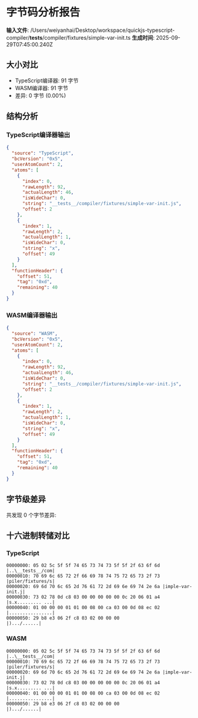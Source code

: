 # 字节码分析报告

**输入文件**: /Users/weiyanhai/Desktop/workspace/quickjs-typescript-compiler/__tests__/compiler/fixtures/simple-var-init.ts
**生成时间**: 2025-09-29T07:45:00.240Z

## 大小对比

- TypeScript编译器: 91 字节
- WASM编译器: 91 字节
- 差异: 0 字节 (0.00%)

## 结构分析

### TypeScript编译器输出
```json
{
  "source": "TypeScript",
  "bcVersion": "0x5",
  "userAtomCount": 2,
  "atoms": [
    {
      "index": 0,
      "rawLength": 92,
      "actualLength": 46,
      "isWideChar": 0,
      "string": "__tests__/compiler/fixtures/simple-var-init.js",
      "offset": 2
    },
    {
      "index": 1,
      "rawLength": 2,
      "actualLength": 1,
      "isWideChar": 0,
      "string": "x",
      "offset": 49
    }
  ],
  "functionHeader": {
    "offset": 51,
    "tag": "0xd",
    "remaining": 40
  }
}
```

### WASM编译器输出
```json
{
  "source": "WASM",
  "bcVersion": "0x5",
  "userAtomCount": 2,
  "atoms": [
    {
      "index": 0,
      "rawLength": 92,
      "actualLength": 46,
      "isWideChar": 0,
      "string": "__tests__/compiler/fixtures/simple-var-init.js",
      "offset": 2
    },
    {
      "index": 1,
      "rawLength": 2,
      "actualLength": 1,
      "isWideChar": 0,
      "string": "x",
      "offset": 49
    }
  ],
  "functionHeader": {
    "offset": 51,
    "tag": "0xd",
    "remaining": 40
  }
}
```

## 字节级差异

共发现 0 个字节差异:


## 十六进制转储对比

### TypeScript
```
00000000: 05 02 5c 5f 5f 74 65 73 74 73 5f 5f 2f 63 6f 6d |..\__tests__/com|
00000010: 70 69 6c 65 72 2f 66 69 78 74 75 72 65 73 2f 73 |piler/fixtures/s|
00000020: 69 6d 70 6c 65 2d 76 61 72 2d 69 6e 69 74 2e 6a |imple-var-init.j|
00000030: 73 02 78 0d c8 03 00 00 00 00 00 0c 20 06 01 a4 |s.x......... ...|
00000040: 01 00 00 00 01 01 00 08 00 ca 03 00 0d 08 ec 02 |................|
00000050: 29 b8 e3 06 2f c8 03 02 00 00 00                |).../......|
```

### WASM
```
00000000: 05 02 5c 5f 5f 74 65 73 74 73 5f 5f 2f 63 6f 6d |..\__tests__/com|
00000010: 70 69 6c 65 72 2f 66 69 78 74 75 72 65 73 2f 73 |piler/fixtures/s|
00000020: 69 6d 70 6c 65 2d 76 61 72 2d 69 6e 69 74 2e 6a |imple-var-init.j|
00000030: 73 02 78 0d c8 03 00 00 00 00 00 0c 20 06 01 a4 |s.x......... ...|
00000040: 01 00 00 00 01 01 00 08 00 ca 03 00 0d 08 ec 02 |................|
00000050: 29 b8 e3 06 2f c8 03 02 00 00 00                |).../......|
```